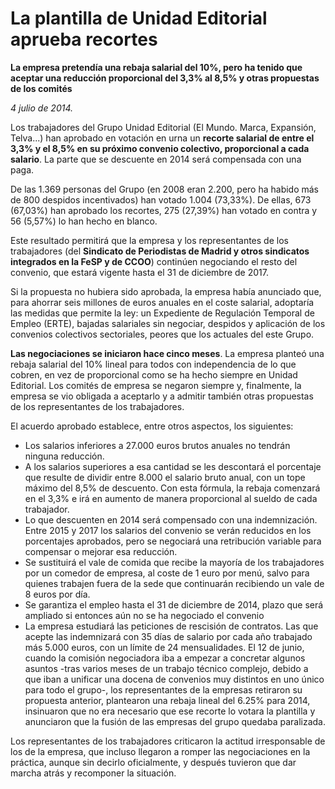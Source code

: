 # La plantilla de Unidad Editorial aprueba recortes

**La empresa pretendía una rebaja salarial del 10%, pero ha tenido que aceptar una reducción proporcional del 3,3% al 8,5% y otras propuestas de los comités**

*4 julio de 2014.*

Los trabajadores del Grupo Unidad Editorial (El Mundo. Marca, Expansión, Telva...) han aprobado en votación en urna un **recorte salarial de entre el 3,3% y el 8,5% en su próximo convenio colectivo, proporcional a cada salario**. La parte que se descuente en 2014 será compensada con una paga.

De las 1.369 personas del Grupo (en 2008 eran 2.200, pero ha habido más de 800 despidos incentivados) han votado 1.004 (73,33%). De ellas, 673 (67,03%) han aprobado los recortes, 275 (27,39%) han votado en contra y 56 (5,57%) lo han hecho en blanco.

Este resultado permitirá que la empresa y los representantes de los trabajadores (del **Sindicato de Periodistas de Madrid y otros sindicatos integrados en la FeSP y de CCOO**) continúen negociando el resto del convenio, que estará vigente hasta el 31 de diciembre de 2017.

Si la propuesta no hubiera sido aprobada, la empresa había anunciado que, para ahorrar seis millones de euros anuales en el coste salarial, adoptaría las medidas que permite la ley: un Expediente de Regulación Temporal de Empleo (ERTE), bajadas salariales sin negociar, despidos y aplicación de los convenios colectivos sectoriales, peores que los actuales del este Grupo.

**Las negociaciones se iniciaron hace cinco meses**. La empresa planteó una rebaja salarial del 10% lineal para todos con independencia de lo que cobren, en vez de proporcional como se ha hecho siempre en Unidad Editorial. Los comités de empresa se negaron siempre y, finalmente, la empresa se vio obligada a aceptarlo y a admitir también otras propuestas de los representantes de los trabajadores.

El acuerdo aprobado establece, entre otros aspectos, los siguientes:

- Los salarios inferiores a 27.000 euros brutos anuales no tendrán ninguna reducción.
- A los salarios superiores a esa cantidad se les descontará el porcentaje que resulte de dividir entre 8.000 el salario bruto anual, con un tope máximo del 8,5% de descuento. Con esta fórmula, la rebaja comenzará en el 3,3% e irá en aumento de manera proporcional al sueldo de cada trabajador.
- Lo que descuenten en 2014 será compensado con una indemnización. Entre 2015 y 2017 los salarios del convenio se verán reducidos en los porcentajes aprobados, pero se negociará una retribución variable para compensar o mejorar esa reducción.
- Se sustituirá el vale de comida que recibe la mayoría de los trabajadores por un comedor de empresa, al coste de 1 euro por menú, salvo para quienes trabajen fuera de la sede que continuarán recibiendo un vale de 8 euros por día.
- Se garantiza el empleo hasta el 31 de diciembre de 2014, plazo que será ampliado si entonces aún no se ha negociado el convenio
- La empresa estudiará las peticiones de rescisión de contratos. Las que acepte las indemnizará con 35 días de salario por cada año trabajado más 5.000 euros, con un límite de 24 mensualidades.
El 12 de junio, cuando la comisión negociadora iba a empezar a concretar algunos asuntos -tras varios meses de un trabajo técnico complejo, debido a que iban a unificar una docena de convenios muy distintos en uno único para todo el grupo-, los representantes de la empresas retiraron su propuesta anterior, plantearon una rebaja lineal del 6.25% para 2014, insinuaron que no era necesario que ese recorte lo votara la plantilla y anunciaron que la fusión de las empresas del grupo quedaba paralizada.

Los representantes de los trabajadores criticaron la actitud irresponsable de los de la empresa, que incluso llegaron a romper las negociaciones en la práctica, aunque sin decirlo oficialmente, y después tuvieron que dar marcha atrás y recomponer la situación.
